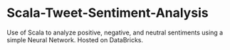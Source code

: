# Scala-Tweet-Sentiment-Analysis
Use of Scala to analyze positive, negative, and neutral sentiments using a simple Neural Network. Hosted on DataBricks.
